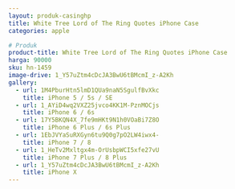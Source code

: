 ```yaml
---
layout: produk-casinghp
title: White Tree Lord of The Ring Quotes iPhone Case
categories: apple

# Produk
product-title: White Tree Lord of The Ring Quotes iPhone Case
harga: 90000
sku: hn-1459
image-drive: 1_Y57uZtm4cDcJA3BwU6tBMcmI_z-A2Kh
gallery:
  - url: 1M4PburHtn5lmD1QUa9naN5SgulfBvXkc
    title: iPhone 5 / 5s / SE
  - url: 1_AYiD4wq2VXZ25jvco4KK1M-PznMOCjs
    title: iPhone 6 / 6s
  - url: 17Y5BKQN4X_7fe9mHKt9N1h0VOaBi7Z8O
    title: iPhone 6 Plus / 6s Plus
  - url: 1EbJVYaSuRXGyn6tu9Q0g7pO2LW4iwx4-
    title: iPhone 7 / 8
  - url: 1_HeTv2Mxltgx4m-OrUsbpWCI5xfe27vU
    title: iPhone 7 Plus / 8 Plus
  - url: 1_Y57uZtm4cDcJA3BwU6tBMcmI_z-A2Kh
    title: iPhone X
---
```

